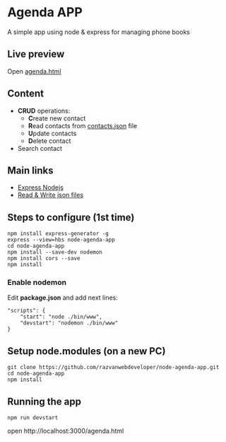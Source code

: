 # Agenda APP

A simple app using node & express for managing phone books

## Live preview

Open [agenda.html](https://razvanwebdeveloper.github.io/node-agenda-app/public/agenda.html)

## Content
- **CRUD** operations:
    - **C**reate new contact
    - **R**ead contacts from [contacts.json](public/data/contacts.json)
    file
    - **U**pdate contacts
    - **D**elete contact
- Search contact

## Main links

 - [Express Nodejs](https://developer.mozilla.org/en-US/docs/Learn/Server-side/Express_Nodejs/skeleton_website)
 - [Read & Write json files](http://stackabuse.com/reading-and-writing-json-files-with-node-js/)

## Steps to configure (1st time)

```
npm install express-generator -g
express --view=hbs node-agenda-app
cd node-agenda-app
npm install --save-dev nodemon
npm install cors --save
npm install
```

### Enable nodemon
Edit **package.json** and add next lines:
```
"scripts": {
    "start": "node ./bin/www",
    "devstart": "nodemon ./bin/www"
}
```

## Setup node.modules (on a new PC)

```
git clone https://github.com/razvanwebdeveloper/node-agenda-app.git
cd node-agenda-app
npm install
```

## Running the app

```
npm run devstart
```

open http://localhost:3000/agenda.html